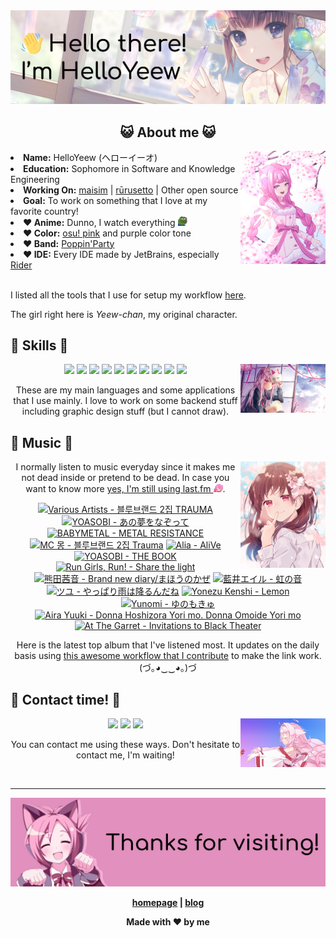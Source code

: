 <img src="welcome-banner.png" alt="Welcome!">

<h2 align="center">😺 About me 😺</h2> 
<img src="helloyeewchan.jpg" width="27%" align="right">
<li><b>Name:</b> HelloYeew (ヘローイーオ)</li>
<li><b>Education:</b> Sophomore in Software and Knowledge Engineering</li>
<li><b>Working On:</b> <a href="https://github.com/HelloYeew/maisim">maisim</a> | <a href="https://github.com/Rurusetto/rurusetto">rūrusetto</a> | Other open source</li>
<li><b>Goal:</b> To work on something that I love at my favorite country!</li>
<li><b>❤️ Anime:</b> Dunno, I watch everything <img src="twitch-emoji/YEP.png" width="3%" vertical-align="middle"></li>
<li><b>❤️ Color:</b> <a href="https://www.color-hex.com/color-palette/104633">osu! pink</a> and purple color tone</li>
<li><b>❤️ Band:</b> <a href="https://bandori.fandom.com/wiki/Poppin%27Party">Poppin'Party</a></li>
<li><b>❤️ IDE:</b> Every IDE made by JetBrains, especially <a href="https://www.jetbrains.com/rider/">Rider</a></li>
<br>

<p>I listed all the tools that I use for setup my workflow <a href="https://github.com/HelloYeew/workflow-setup">here</a>.</p>
<p>The girl right here is <i>Yeew-chan</i>, my original character.

## 📇 Skills 📇

<img src="knowledge-pic.png" width="27%" align="right">
<p align="center"><img src="https://img.shields.io/badge/-python-3776AB.svg?&style=for-the-badge&logo=python&logoColor=white"/> <img src="https://img.shields.io/badge/-django-092E20.svg?&style=for-the-badge&logo=django&logoColor=white"/> <img src="https://img.shields.io/badge/-csharp-239120.svg?&style=for-the-badge&logo=csharp&logoColor=white"/> <img src="https://img.shields.io/badge/java-007396.svg?&style=for-the-badge&logo=java&logoColor=white"/> <img src="https://img.shields.io/badge/-html5-E34F26.svg?&style=for-the-badge&logo=html5&logoColor=white"/> <img src="https://img.shields.io/badge/-css3-1572B6.svg?&style=for-the-badge&logo=css3&logoColor=white"/> <img src="https://img.shields.io/badge/-javascript-F7DF1E.svg?&style=for-the-badge&logo=javascript&logoColor=black"/> <img src="https://img.shields.io/badge/-nginx-009639.svg?&style=for-the-badge&logo=nginx&logoColor=white"/> <img src="https://img.shields.io/badge/-digitalocean-0080FF.svg?&style=for-the-badge&logo=digitalocean&logoColor=white"/> <img src="https://img.shields.io/badge/adobe%20photoshop%20-%2331A8FF.svg?&style=for-the-badge&logo=adobe%20photoshop&logoColor=white"/></p>

<p align="center">These are my main languages and some applications that I use mainly. I love to work on some backend stuff including graphic design stuff (but I cannot draw).</p>

## 🎵 Music 🎵

<img src="music-pic.png" width="27%" align="right">

<p align="center">I normally listen to music everyday since it makes me not dead inside or pretend to be dead. In case you want to know more <a href="https://www.last.fm/user/HelloYeew">yes, I'm still using last.fm <img src="twitch-emoji/RainbowPlsFAST.gif" width="3%"></a>.</p>

<!-- lastfm -->
<p align="center"><a href="https://www.last.fm/music/Various+Artists/%EB%B8%94%EB%A3%A8%EB%B8%8C%EB%9E%9C%EB%93%9C+2%EC%A7%91+TRAUMA"><img src="https://lastfm.freetls.fastly.net/i/u/64s/fe55398e32d7dbe0923ed93afb687afa.jpg" title="Various Artists - 블루브랜드 2집 TRAUMA"></a> <a href="https://www.last.fm/music/YOASOBI/%E3%81%82%E3%81%AE%E5%A4%A2%E3%82%92%E3%81%AA%E3%81%9E%E3%81%A3%E3%81%A6"><img src="https://lastfm.freetls.fastly.net/i/u/64s/4195d78b0fb046879f50a44166a1c995.png" title="YOASOBI - あの夢をなぞって"></a> <a href="https://www.last.fm/music/BABYMETAL/METAL+RESISTANCE"><img src="https://lastfm.freetls.fastly.net/i/u/64s/c846f9afbc389c1dac14507e7932618d.jpg" title="BABYMETAL - METAL RESISTANCE"></a> <a href="https://www.last.fm/music/MC+%EB%AA%BD/%EB%B8%94%EB%A3%A8%EB%B8%8C%EB%9E%9C%EB%93%9C+2%EC%A7%91+Trauma"><img src="https://lastfm.freetls.fastly.net/i/u/64s/6adb8cade47d45fa91f77a57ef2a4b07.jpg" title="MC 몽 - 블루브랜드 2집 Trauma"></a> <a href="https://www.last.fm/music/Alia/AliVe"><img src="https://lastfm.freetls.fastly.net/i/u/64s/7988d910da2876b472f0fadec9547755.jpg" title="Alia - AliVe"></a> <a href="https://www.last.fm/music/YOASOBI/THE+BOOK"><img src="https://lastfm.freetls.fastly.net/i/u/64s/fa296c5fe279315fbe5cbf3caee2d4b9.jpg" title="YOASOBI - THE BOOK"></a> <a href="https://www.last.fm/music/Run+Girls,+Run!/Share+the+light"><img src="https://lastfm.freetls.fastly.net/i/u/64s/4a9750935258e93d271e2d4a50369374.png" title="Run Girls, Run! - Share the light"></a> <a href="https://www.last.fm/music/%E7%86%8A%E7%94%B0%E8%8C%9C%E9%9F%B3/Brand+new+diary%2F%E3%81%BE%E3%81%BB%E3%81%86%E3%81%AE%E3%81%8B%E3%81%9C"><img src="https://lastfm.freetls.fastly.net/i/u/64s/b4cdcbe1d4e0c698ae84a76351a389ef.jpg" title="熊田茜音 - Brand new diary/まほうのかぜ"></a> <a href="https://www.last.fm/music/%E8%97%8D%E4%BA%95%E3%82%A8%E3%82%A4%E3%83%AB/%E8%99%B9%E3%81%AE%E9%9F%B3"><img src="https://lastfm.freetls.fastly.net/i/u/64s/898fd0769a3343a6c3128d2c1f2e6e0c.jpg" title="藍井エイル - 虹の音"></a> <a href="https://www.last.fm/music/%E3%83%84%E3%83%A6/%E3%82%84%E3%81%A3%E3%81%B1%E3%82%8A%E9%9B%A8%E3%81%AF%E9%99%8D%E3%82%8B%E3%82%93%E3%81%A0%E3%81%AD"><img src="https://lastfm.freetls.fastly.net/i/u/64s/6d05e10a22c414dd8b92cccdb3919f7a.png" title="ツユ - やっぱり雨は降るんだね"></a> <a href="https://www.last.fm/music/Yonezu+Kenshi/Lemon"><img src="https://lastfm.freetls.fastly.net/i/u/64s/6c1b71abb2a407a50bd005bd7e5c2b74.jpg" title="Yonezu Kenshi - Lemon"></a> <a href="https://www.last.fm/music/Yunomi/%E3%82%86%E3%81%AE%E3%82%82%E3%81%8D%E3%82%85"><img src="https://lastfm.freetls.fastly.net/i/u/64s/6a4ba6b96f3a9b8e46c577ecdd0564a7.png" title="Yunomi - ゆのもきゅ"></a> <a href="https://www.last.fm/music/Aira+Yuuki/Donna+Hoshizora+Yori+mo.+Donna+Omoide+Yori+mo"><img src="https://lastfm.freetls.fastly.net/i/u/64s/d2dd739b7a2efe3bf9f7ff798e0289b1.jpg" title="Aira Yuuki - Donna Hoshizora Yori mo. Donna Omoide Yori mo"></a> <a href="https://www.last.fm/music/At+The+Garret/Invitations+to+Black+Theater"><img src="https://lastfm.freetls.fastly.net/i/u/64s/2bc6d3d296ced8499eed0c592f63834b.jpg" title="At The Garret - Invitations to Black Theater"></a> </p>

<p align="center">Here is the latest top album that I've listened most. It updates on the daily basis using <a href="https://github.com/melipass/lastfm-to-markdown/">this awesome workflow that I contribute</a> to make the link work. (づ｡◕‿‿◕｡)づ</p>

## 📝 Contact time! 📝

<img src="contact-pic.png" width="27%" align="right">

<p align="center"><a href="https://twitter.com/nonggummud" target="_blank"><img src="https://img.shields.io/badge/-nonggummud-1DA1F2.svg?&style=for-the-badge&logo=Twitter&logoColor=white"/></a> <img src="https://img.shields.io/badge/-helloyeew%232740-5865F2.svg?&style=for-the-badge&logo=Discord&logoColor=white"/> <a href="https://www.linkedin.com/in/helloyeew" target="_blank"><img src="https://img.shields.io/badge/-helloyeew-0A66C2.svg?&style=for-the-badge&logo=linkedin&logoColor=white"/></a></p>

<p align="center">You can contact me using these ways. Don't hesitate to contact me, I'm waiting!</p>
<br>

---

<img src="bye-banner.png" alt="Thanks for visiting!">

<p align="center"><b><a href="https://www.helloyeew.dev">homepage</a> | <b><a href="https://story.helloyeew.dev/">blog</a></p>

<p align="center">Made with ❤️ by me</p>

